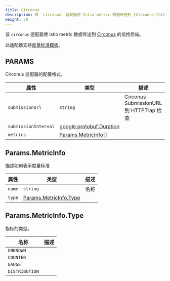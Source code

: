 ```yaml
---
title: Circonus
description: 该 `circonus` 适配器使 Istio metric 数据传送到 [Circonus](https://www.circonus.com) 的监控后端。
weight: 70
---
```


该 `circonus` 适配器使 Istio metric 数据传送到 [Circonus](https://www.circonus.com) 的监控后端。

此适配器支持[度量标准模板](/zh/docs/reference/config/policy-and-telemetry/templates/metric/)。

## PARAMS

Circonus 适配器的配置格式。

| 属性 | 类型 | 描述 |
| --- | --- | --- |
| `submissionUrl` | `string` | Circonus SubmissionURL 到 HTTPTrap 检查 |
| `submissionInterval` | [google.protobuf.Duration](https://developers.google.com/protocol-buffers/docs/reference/google.protobuf#google.protobuf.Duration) |  |
| `metrics` | [Params.MetricInfo[]](#Params-MetricInfo) |  |

## Params.MetricInfo

描述如何表示度量标准

| 属性 | 类型 | 描述 |
| --- | --- | --- |
| `name` | `string` | 名称 |
| `type` | [Params.MetricInfo.Type](#Params-MetricInfo-Type) |  |

## Params.MetricInfo.Type

指标的类型。

| 名称 | 描述 |
| --- | --- |
| `UNKNOWN` |  |
| `COUNTER` |  |
| `GAUGE` |  |
| `DISTRIBUTION` |  |